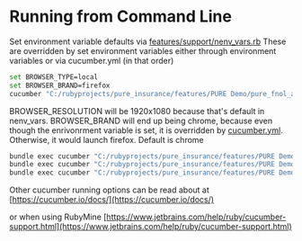 # Running from Command Line
Set environment variable defaults via [features/support/nenv_vars.rb](features/support/nenv_vars.rb)
These are overridden by set environment variables either through environment variables or via cucumber.yml (in that order)

```bash
set BROWSER_TYPE=local
set BROWSER_BRAND=firefox
cucumber "C:/rubyprojects/pure_insurance/features/PURE Demo/pure_fnol_auto_demo.feature" -p chrome -p json
```
BROWSER_RESOLUTION will be 1920x1080 because that's default in nenv_vars.
BROWSER_BRAND will end up being chrome, because even though the enrivonrment variable is set, it is overridden
by [cucumber.yml](cucumber.yml).  Otherwise, it would launch firefox.  Default is chrome

```bash
bundle exec cucumber "C:/rubyprojects/pure_insurance/features/PURE Demo/pure_fnol_auto_demo.feature" -p default -p chrome
bundle exec cucumber "C:/rubyprojects/pure_insurance/features/PURE Demo/pure_fnol_auto_claim_components.feature" -p default -p chrome
bundle exec cucumber "C:/rubyprojects/pure_insurance/features/PURE Demo/pure_fnol_home_demo.feature" -p default -p chrome
```

Other cucumber running options can be read about at
[https://cucumber.io/docs/](https://cucumber.io/docs/) 

or when using RubyMine
[https://www.jetbrains.com/help/ruby/cucumber-support.html](https://www.jetbrains.com/help/ruby/cucumber-support.html)